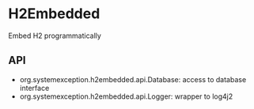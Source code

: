 # H2Embedded
Embed H2 programmatically

## API
* org.systemexception.h2embedded.api.Database: access to database interface
* org.systemexception.h2embedded.api.Logger: wrapper to log4j2